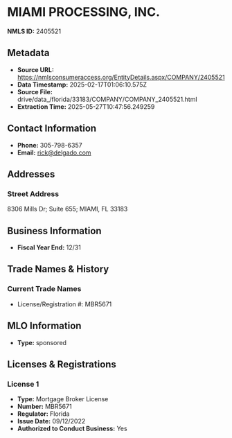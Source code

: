 # MIAMI PROCESSING, INC.

**NMLS ID:** 2405521

## Metadata
- **Source URL:** https://nmlsconsumeraccess.org/EntityDetails.aspx/COMPANY/2405521
- **Data Timestamp:** 2025-02-17T01:06:10.575Z
- **Source File:** drive/data_/florida/33183/COMPANY/COMPANY_2405521.html
- **Extraction Time:** 2025-05-27T10:47:56.249259

## Contact Information
- **Phone:** 305-798-6357
- **Email:** rick@delgado.com

## Addresses
### Street Address
8306 Mills Dr; Suite 655; MIAMI, FL 33183

## Business Information
- **Fiscal Year End:** 12/31

## Trade Names & History
### Current Trade Names
- License/Registration #: MBR5671

## MLO Information
- **Type:** sponsored

## Licenses & Registrations

### License 1
- **Type:** Mortgage Broker License
- **Number:** MBR5671
- **Regulator:** Florida
- **Issue Date:** 09/12/2022
- **Authorized to Conduct Business:** Yes
